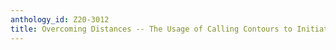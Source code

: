 ```yaml
---
anthology_id: Z20-3012
title: Overcoming Distances -- The Usage of Calling Contours to Initiate Dialogues
---
```


